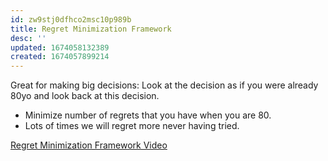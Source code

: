 ```yaml
---
id: zw9stj0dfhco2msc10p989b
title: Regret Minimization Framework
desc: ''
updated: 1674058132389
created: 1674057899214
---
```


Great for making big decisions: Look at the decision as if you were already 80yo and look back at this decision. 

- Minimize number of regrets that you have when you are 80.
- Lots of times we will regret more never having tried.

[Regret Minimization Framework Video](https://www.youtube.com/watch?v=mFZLAEyoDEU)